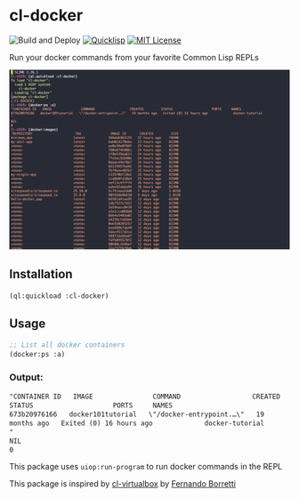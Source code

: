 # cl-docker
![Build and Deploy](https://github.com/rajasegar/cl-docker/workflows/CI/badge.svg)
[![Quicklisp](http://quickdocs.org/badge/cl-docker.svg)](http://quickdocs.org/cl-docker/)
[![MIT License](https://img.shields.io/badge/license-MIT-blue.svg)](./LICENSE)

Run your docker commands from your favorite Common Lisp REPLs

![Screenshot](/screenshot.png)


## Installation
```lisp
(ql:quickload :cl-docker)
```

## Usage

```lisp
;; List all docker containers
(docker:ps :a)
```

### Output:
```
"CONTAINER ID   IMAGE               COMMAND                  CREATED         STATUS                    PORTS     NAMES
673b20976166   docker101tutorial   \"/docker-entrypoint.…\"   19 months ago   Exited (0) 16 hours ago             docker-tutorial
"
NIL
0
```


This package uses `uiop:run-program` to run docker commands in the REPL


This package is inspired by [cl-virtualbox](https://github.com/eudoxia0/cl-virtualbox) by [Fernando Borretti](https://github.com/eudoxia0)

